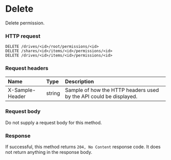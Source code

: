 # Delete

Delete permission.
### HTTP request
```http
DELETE /drives/<id>/root/permissions/<id>
DELETE /shares/<id>/items/<id>/permissions/<id>
DELETE /drives/<id>/items/<id>/permissions/<id>

```
### Request headers
| Name       | Type | Description|
|:---------------|:--------|:----------|
| X-Sample-Header  | string  | Sample of how the HTTP headers used by the API could be displayed.|

### Request body
Do not supply a request body for this method.


### Response
If successful, this method returns `204, No Content` response code. It does not return anything in the response body.


<!-- uuid: 340a612e-6a26-49b5-b469-9af71079f4a2
2015-10-09 16:05:02 UTC -->